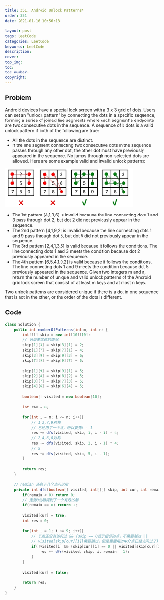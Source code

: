 ```yaml
---
title: 351. Android Unlock Patterns*
order: 351
date: 2021-01-16 10:56:13

layout: post
tags: LeetCode
categories: LeetCode
keywords: LeetCode
description:
cover:
top_img:
toc:
toc_number:
copyright:
---
```


## Problem

Android devices have a special lock screen with a 3 x 3 grid of dots. Users can set an "unlock pattern" by connecting the dots in a specific sequence, forming a series of joined line segments where each segment's endpoints are two consecutive dots in the sequence. A sequence of k dots is a valid unlock pattern if both of the following are true:

- All the dots in the sequence are distinct.
- If the line segment connecting two consecutive dots in the sequence passes through any other dot, the other dot must have previously appeared in the sequence. No jumps through non-selected dots are allowed.
  Here are some example valid and invalid unlock patterns:

![image tooltip here](./assets/351.png)

- The 1st pattern [4,1,3,6] is invalid because the line connecting dots 1 and 3 pass through dot 2, but dot 2 did not previously appear in the sequence.
- The 2nd pattern [4,1,9,2] is invalid because the line connecting dots 1 and 9 pass through dot 5, but dot 5 did not previously appear in the sequence.
- The 3rd pattern [2,4,1,3,6] is valid because it follows the conditions. The line connecting dots 1 and 3 meets the condition because dot 2 previously appeared in the sequence.
- The 4th pattern [6,5,4,1,9,2] is valid because it follows the conditions. The line connecting dots 1 and 9 meets the condition because dot 5 previously appeared in the sequence.
  Given two integers m and n, return the number of unique and valid unlock patterns of the Android grid lock screen that consist of at least m keys and at most n keys.

Two unlock patterns are considered unique if there is a dot in one sequence that is not in the other, or the order of the dots is different.

## Code

```java
class Solution {
    public int numberOfPatterns(int m, int n) {
        int[][] skip = new int[10][10];
        // 记录要跳过的情况
        skip[1][3] = skip[3][1] = 2;
        skip[1][7] = skip[7][1] = 4;
        skip[3][9] = skip[9][3] = 6;
        skip[7][9] = skip[9][7] = 8;

        skip[1][9] = skip[9][1] = 5;
        skip[2][8] = skip[8][2] = 5;
        skip[3][7] = skip[7][3] = 5;
        skip[4][6] = skip[6][4] = 5;

        boolean[] visited = new boolean[10];

        int res = 0;

        for(int i = m; i <= n; i++){
            // 1,3,7,9对称
            // 已经用了一个点，所以要先i - 1
            res += dfs(visited, skip, 1, i - 1) * 4;
            // 2,4,6,8对称
            res += dfs(visited, skip, 2, i - 1) * 4;
            // 5
            res += dfs(visited, skip, 5, i - 1);
        }

        return res;
    }

    // remian 还剩下几个点可以用
    private int dfs(boolean[] visited, int[][] skip, int cur, int remain){
        if(remain < 0) return 0;
        // 走到0说明得到了一个有效的解
        if(remain == 0) return 1;

        visited[cur] = true;
        int res = 0;

        for(int i = 1; i <= 9; i++){
            // 节点还没有访问过 && (skip == 0表示相邻的点，不需要越过 ||
            // visited[skip[cur][i]]需要跳过，但是需要用的中介点已经访问过了)
            if(!visited[i] && (skip[cur][i] == 0 || visited[skip[cur][i]])){
                res += dfs(visited, skip, i, remain - 1);
            }
        }

        visited[cur] = false;

        return res;
    }
}
```

